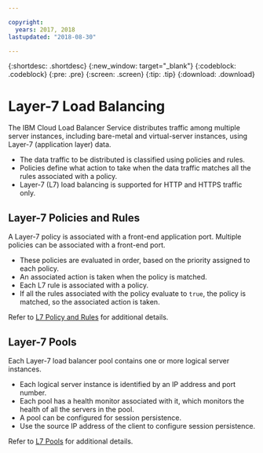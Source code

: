 ```yaml
---

copyright:
  years: 2017, 2018
lastupdated: "2018-08-30"

---
```


{:shortdesc: .shortdesc}
{:new_window: target="_blank"}
{:codeblock: .codeblock}
{:pre: .pre}
{:screen: .screen}
{:tip: .tip}
{:download: .download}

# Layer-7 Load Balancing
The IBM Cloud Load Balancer Service distributes traffic among multiple server instances, including bare-metal and virtual-server instances, using Layer-7 (application layer) data. 

 * The data traffic to be distributed is classified using policies and rules. 
 * Policies define what action to take when the data traffic matches all the rules associated with a policy.
 * Layer-7 (L7) load balancing is supported for HTTP and HTTPS traffic only.

## Layer-7 Policies and Rules 
A Layer-7 policy is associated with a front-end application port. Multiple policies can be associated with a front-end port. 

 * These policies are evaluated in order, based on the priority assigned to each policy. 
 * An associated action is taken when the policy is matched.
 * Each L7 rule is associated with a policy. 
 * If all the rules associated with the policy evaluate to `true`, the policy is matched, so the associated action is taken.

Refer to [L7 Policy and Rules](l7-policy.html) for additional details.

## Layer-7 Pools
Each Layer-7 load balancer pool contains one or more logical server instances. 

 * Each logical server instance is identified by an IP address and port number. 
 * Each pool has a health monitor associated with it, which monitors the health of all the servers in the pool.
 * A pool can be configured for session persistence. 
 * Use the source IP address of the client to configure session persistence.

Refer to [L7 Pools](l7-pool.html) for additional details.